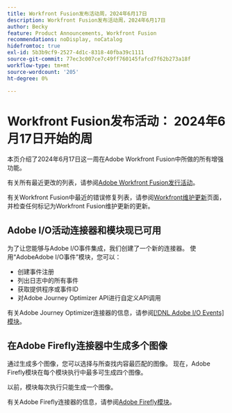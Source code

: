 ```yaml
---
title: Workfront Fusion发布活动周，2024年6月17日
description: Workfront Fusion发布活动周，2024年6月17日
author: Becky
feature: Product Announcements, Workfront Fusion
recommendations: noDisplay, noCatalog
hidefromtoc: true
exl-id: 5b3b9cf9-2527-4d1c-8318-40fba39c1111
source-git-commit: 77ec3c007ce7c49ff760145fafcd7f62b273a18f
workflow-type: tm+mt
source-wordcount: '205'
ht-degree: 0%

---
```


# Workfront Fusion发布活动： 2024年6月17日开始的周

本页介绍了2024年6月17日这一周在Adobe Workfront Fusion中所做的所有增强功能。

有关所有最近更改的列表，请参阅[Adobe Workfront Fusion发行活动](/help/workfront-fusion/fusion-product-releases/fusion-release-activity.md)。

有关Workfront Fusion中最近的错误修复列表，请参阅[Workfront维护更新](https://experienceleague.adobe.com/docs/workfront-known-issues/releases/current-updates.html)页面，并检查任何标记为Workfront Fusion维护更新的更新。

## Adobe I/O活动连接器和模块现已可用

为了让您能够与Adobe I/O事件集成，我们创建了一个新的连接器。 使用“AdobeAdobe I/O事件”模块，您可以：

* 创建事件注册
* 列出日志中的所有事件
* 获取提供程序或事件ID
* 对Adobe Journey Optimizer API进行自定义API调用

有关Adobe Journey Optimizer连接器的信息，请参阅[[!DNL Adobe I/O Events] 模块](/help/workfront-fusion/references/apps-and-modules/adobe-connectors/adobe-io-events-modules.md)。

## 在Adobe Firefly连接器中生成多个图像

通过生成多个图像，您可以选择与所查找内容最匹配的图像。 现在，Adobe Firefly模块在每个模块执行中最多可生成四个图像。

以前，模块每次执行只能生成一个图像。

有关Adobe Firefly连接器的信息，请参阅[Adobe Firefly模块](/help/workfront-fusion/references/apps-and-modules/adobe-connectors/adobe-firefly-modules.md)。

